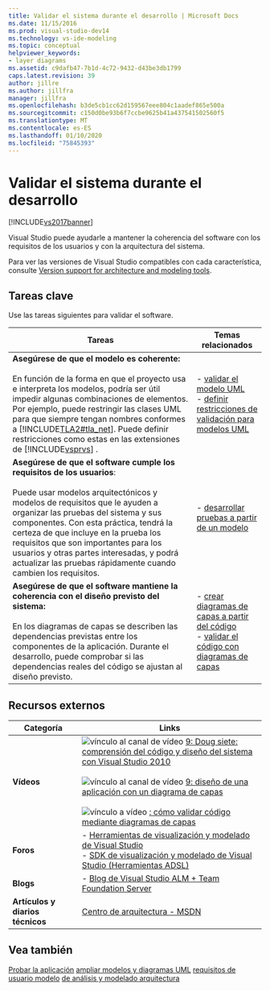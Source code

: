```yaml
---
title: Validar el sistema durante el desarrollo | Microsoft Docs
ms.date: 11/15/2016
ms.prod: visual-studio-dev14
ms.technology: vs-ide-modeling
ms.topic: conceptual
helpviewer_keywords:
- layer diagrams
ms.assetid: c9dafb47-7b1d-4c72-9432-d43be3db1799
caps.latest.revision: 39
author: jillre
ms.author: jillfra
manager: jillfra
ms.openlocfilehash: b3de5cb1cc62d159567eee804c1aadef865e500a
ms.sourcegitcommit: c150d0be93b6f7ccbe9625b41a437541502560f5
ms.translationtype: MT
ms.contentlocale: es-ES
ms.lasthandoff: 01/10/2020
ms.locfileid: "75845393"
---
```

# <a name="validate-your-system-during-development"></a>Validar el sistema durante el desarrollo
[!INCLUDE[vs2017banner](../includes/vs2017banner.md)]

Visual Studio puede ayudarle a mantener la coherencia del software con los requisitos de los usuarios y con la arquitectura del sistema.

 Para ver las versiones de Visual Studio compatibles con cada característica, consulte [Version support for architecture and modeling tools](../modeling/what-s-new-for-design-in-visual-studio.md#VersionSupport).

## <a name="key-tasks"></a>Tareas clave
 Use las tareas siguientes para validar el software.

|**Tareas**|**Temas relacionados**|
|---------------|---------------------------|
|**Asegúrese de que el modelo es coherente:**<br /><br /> En función de la forma en que el proyecto usa e interpreta los modelos, podría ser útil impedir algunas combinaciones de elementos. Por ejemplo, puede restringir las clases UML para que siempre tengan nombres conformes a [!INCLUDE[TLA2#tla_net](../includes/tla2sharptla-net-md.md)]. Puede definir restricciones como estas en las extensiones de [!INCLUDE[vsprvs](../includes/vsprvs-md.md)] .|-   [validar el modelo UML](../modeling/validate-your-uml-model.md)<br />-   [definir restricciones de validación para modelos UML](../modeling/define-validation-constraints-for-uml-models.md)|
|**Asegúrese de que el software cumple los requisitos de los usuarios**:<br /><br /> Puede usar modelos arquitectónicos y modelos de requisitos que le ayuden a organizar las pruebas del sistema y sus componentes. Con esta práctica, tendrá la certeza de que incluye en la prueba los requisitos que son importantes para los usuarios y otras partes interesadas, y podrá actualizar las pruebas rápidamente cuando cambien los requisitos.|-   [desarrollar pruebas a partir de un modelo](../modeling/develop-tests-from-a-model.md)|
|**Asegúrese de que el software mantiene la coherencia con el diseño previsto del sistema:**<br /><br /> En los diagramas de capas se describen las dependencias previstas entre los componentes de la aplicación. Durante el desarrollo, puede comprobar si las dependencias reales del código se ajustan al diseño previsto.|-   [crear diagramas de capas a partir del código](../modeling/create-layer-diagrams-from-your-code.md)<br />-   [validar el código con diagramas de capas](../modeling/validate-code-with-layer-diagrams.md)|

## <a name="external-resources"></a>Recursos externos

|**Categoría**|**Links**|
|------------------|---------------|
|**Vídeos**|![vínculo al canal de vídeo](../data-tools/media/playvideo.gif "PlayVideo") [9: Doug siete: comprensión del código y diseño del sistema con Visual Studio 2010](https://channel9.msdn.com/shows/VS2010Launch/Doug-Seven-Code-Understanding-and-Systems-Design-with-Visual-Studio-2010)<br /><br /> ![vínculo al canal de vídeo](../data-tools/media/playvideo.gif "PlayVideo") [9: diseño de una aplicación con un diagrama de capas](https://channel9.msdn.com/posts/clinted/UML-with-VS-2010-Part-5-Architecting-an-Application)<br /><br /> ![vínculo a vídeo](../data-tools/media/playvideo.gif "PlayVideo") [: cómo validar código mediante diagramas de capas](https://msdn.microsoft.com/vstudio/gg501755)|
|**Foros**|-   [Herramientas de visualización y modelado de Visual Studio](https://social.msdn.microsoft.com/Forums/en-US/home?forum=vsarch)<br />-   [SDK de visualización y modelado de Visual Studio (Herramientas ADSL)](https://social.msdn.microsoft.com/Forums/home?forum=dslvsarchx)|
|**Blogs**|-   [Blog de Visual Studio ALM + Team Foundation Server](https://blogs.msdn.com/b/visualstudioalm)|
|**Artículos y diarios técnicos**|[Centro de arquitectura - MSDN](https://msdn.microsoft.com/architecture/default.aspx)|

## <a name="see-also"></a>Vea también
 [Probar la aplicación](https://msdn.microsoft.com/library/796b7d6d-ad45-4772-9719-55eaf5490dac) [ampliar modelos y diagramas UML](../modeling/extend-uml-models-and-diagrams.md) [requisitos de usuario modelo](../modeling/model-user-requirements.md) [de análisis y modelado arquitectura](../modeling/analyze-and-model-your-architecture.md)

